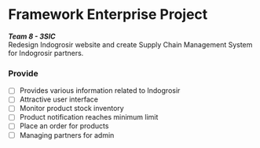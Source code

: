 # Framework Enterprise Project

***Team 8 - 3SIC*** <br>
Redesign Indogrosir website and create Supply Chain Management System for Indogrosir partners.

### Provide
- [ ] Provides various information related to Indogrosir
- [ ] Attractive user interface
- [ ] Monitor product stock inventory
- [ ] Product notification reaches minimum limit
- [ ] Place an order for products
- [ ] Managing partners for admin
